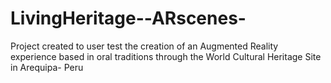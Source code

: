 # LivingHeritage--ARscenes-
Project created to user test the creation of an Augmented Reality experience based in oral traditions through the  World Cultural Heritage Site in Arequipa- Peru 
